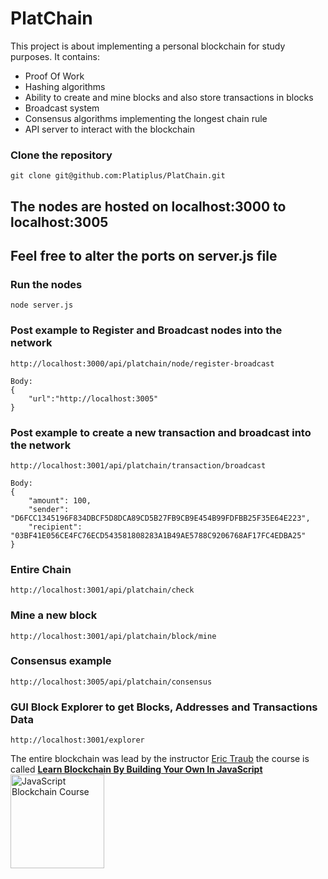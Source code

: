 **<h1>PlatChain</h1>**

This project is about implementing a personal blockchain for study purposes.
It contains:
- Proof Of Work
- Hashing algorithms
- Ability to create and mine blocks and also store transactions in blocks
- Broadcast system
- Consensus algorithms implementing the longest chain rule
- API server to interact with the blockchain

### Clone the repository
    git clone git@github.com:Platiplus/PlatChain.git

## The nodes are hosted on localhost:3000 to localhost:3005
## Feel free to alter the ports on server.js file

### Run the nodes

    node server.js

### Post example to Register and Broadcast nodes into the network
    http://localhost:3000/api/platchain/node/register-broadcast
    
    Body:
    {
	    "url":"http://localhost:3005"
    }

### Post example to create a new transaction and broadcast into the network
    http://localhost:3001/api/platchain/transaction/broadcast
    
    Body:
    {
	    "amount": 100,
	    "sender": "D6FCC1345196F834DBCF5D8DCA89CD5B27FB9CB9E454B99FDFBB25F35E64E223",
	    "recipient": "03BF41E056CE4FC76ECD543581808283A1B49AE5788C9206768AF17FC4EDBA25"
    }

### Entire Chain
    http://localhost:3001/api/platchain/check

### Mine a new block
    http://localhost:3001/api/platchain/block/mine
    
### Consensus example
    http://localhost:3005/api/platchain/consensus
    
### GUI Block Explorer to get Blocks, Addresses and Transactions Data
    http://localhost:3001/explorer

The entire blockchain was lead by the instructor [Eric Traub](https://github.com/erictraub) the course is called **[Learn Blockchain By Building Your Own In JavaScript](https://www.udemy.com/share/10085kBUIdcFpaQHg/)**<br/>
<a href="https://www.udemy.com/share/10085kBUIdcFpaQHg/"><img src="https://i.imgur.com/CzdyaiX.png" alt="JavaScript Blockchain Course" width="150px"/></a>
<br/>